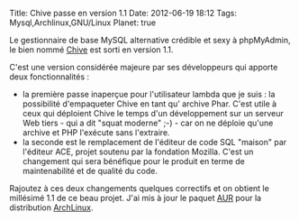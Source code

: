 Title: Chive passe en version 1.1
Date: 2012-06-19 18:12
Tags:  Mysql,Archlinux,GNU/Linux
Planet: true


Le gestionnaire de base MySQL alternative crédible et sexy à phpMyAdmin, le
bien nommé [Chive](http://www.chive-project.com/) est sorti en version 1.1.

C'est une version considérée majeure par ses développeurs qui apporte deux
fonctionnalités :

*    la première passe inaperçue pour l'utilisateur lambda que je suis : la
possibilité d'empaqueter Chive en tant qu' archive Phar. C'est utile à ceux
qui déploient Chive le temps d'un développement sur un serveur Web tiers - qui
a dit "squat moderne" ;-) - car on ne déploie qu'une archive et PHP l'exécute
sans l'extraire.
*    la seconde est le remplacement de l'éditeur de code SQL "maison" par l'éditeur
ACE, projet soutenu par la fondation Mozilla. C'est un changement qui sera
bénéfique pour le produit en terme de maintenabilité et de qualité du code.


Rajoutez à ces deux changements quelques correctifs et on obtient le
millésimé 1.1 de ce beau projet. J'ai mis à jour le paquet
[AUR](http://en.wikipedia.org/wiki/Arch_Linux#Arch_User_Repository) pour la
distribution [ArchLinux](http://www.archlinux.org/).
